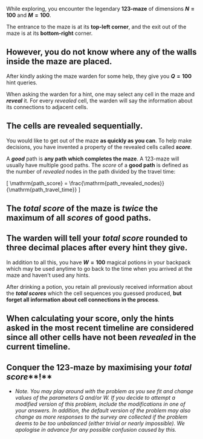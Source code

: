 While exploring, you encounter the legendary **123-maze** of dimensions **$N=100$** and **$M=100$**. 

The entrance to the maze is at its **top-left corner**, and the exit out of the maze is at its **bottom-right** corner.

However, **you do not know where any of the walls inside the maze are placed**.
---------------------------------------------------------------
After kindly asking the maze warden for some help, they give you **$Q=100$** hint queries.

When asking the warden for a hint, one may select any cell in the maze and ***reveal*** it. 
For every *revealed* cell, the warden will say the information about its connections to adjacent cells. 

**The cells are revealed sequentially.**
---------------------------------------------------------------
You would like to get out of the maze **as quickly as you can**. 
To help make decisions, you have invented a property of the revealed cells called ***score***.

A ***good*** path is **any path which completes the maze**. A 123-maze will usually have multiple good paths. 
The *score* of a **good path** is defined as the number of *revealed* nodes in the path divided by the travel time:

\[
  \mathrm{path_score} = \frac{\mathrm{path_revealed_nodes}}{\mathrm{path_travel_time}}
\]

The ***total score*** of the maze is ***twice*** **the maximum** of all *scores* of good paths.
---------------------------------------------------------------
The warden will tell your ***total score*** rounded to three decimal places after every hint they give.
---------------------------------------------------------------
In addition to all this, you have **$W=100$** magical potions in your backpack which may be used anytime to go back to the time when you arrived at the maze and haven't used any hints. 

After drinking a potion, you retain all previously received information about the ***total scores*** which the cell sequences you guessed produced, **but forget all information about cell connections in the process**. 

When calculating your score, **only the hints asked in the most recent timeline are considered** since all other cells have not been *revealed* in the current timeline.
---------------------------------------------------------------
**Conquer the 123-maze by maximising your** ***total score*****!**
---------------------------------------------------------------
* *Note.
 You may play around with the problem as you see fit and change values 
of the parameters Q and/or W. If you decide to attempt a modified 
version of this problem, include the modifications in one of your 
answers. In addition, the default version of the problem may also change
 as more responses to the survey are collected if the problem deems to 
be too unbalanced (either trivial or nearly impossible). We apologise in
 advance for any possible confusion caused by this.*
